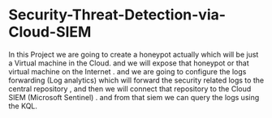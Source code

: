 # Security-Threat-Detection-via-Cloud-SIEM

In this  Project we are going to create a honeypot actually which will be just a Virtual machine in the Cloud. and we will expose that honeypot or that virtual machine on the Internet . and we are going to configure the logs forwarding (Log analytics)  which will forward the security related logs to the central repository , and then we will connect that repository to the  Cloud SIEM (Microsoft Sentinel) . and from that siem we can query the logs using the KQL. 

